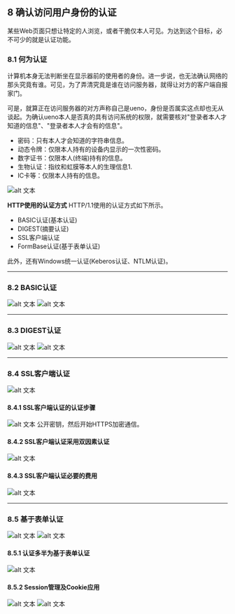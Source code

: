 ## 8 确认访问用户身份的认证
某些Web页面只想让特定的人浏览，或者干脆仅本人可见。为达到这个目标，必不可少的就是认证功能。

### 8.1 何为认证
计算机本身无法判断坐在显示器前的使用者的身份。进一步说，也无法确认网络的那头究竟有谁。可见，为了弄清究竟是谁在访问服务器，就得让对方的客户端自报家门。

可是，就算正在访问服务器的对方声称自己是ueno，身份是否属实这点却也无从谈起。为确认ueno本人是否真的具有访问系统的权限，就需要核对"登录者本人才知道的信息"、"登录者本人才会有的信息"。

- 密码：只有本人才会知道的字符串信息。
- 动态令牌：仅限本人持有的设备内显示的一次性密码。
- 数字证书：仅限本人(终端)持有的信息。
- 生物认证：指纹和虹膜等本人的生理信息1.
- IC卡等：仅限本人持有的信息。

![alt 文本](./../../图片/认证.png)



**HTTP使用的认证方式**
HTTP/1.1使用的认证方式如下所示。
- BASIC认证(基本认证)
- DIGEST(摘要认证)
- SSL客户端认证
- FormBase认证(基于表单认证)

此外，还有Windows统一认证(Keberos认证、NTLM认证)。



----

### 8.2 BASIC认证
![alt 文本](./../../图片/basic认证.png)
![alt 文本](./../../图片/basic认证1.png)

----
### 8.3 DIGEST认证
![alt 文本](./../../图片/digest认证.png)
![alt 文本](./../../图片/digest认证1.png)

----
### 8.4 SSL客户端认证
![alt 文本](./../../图片/ssl认证.png)
#### 8.4.1 SSL客户端认证的认证步骤
![alt 文本](./../../图片/ssl认证1.png)
公开密钥，然后开始HTTPS加密通信。


#### 8.4.2 SSL客户端认证采用双因素认证
![alt 文本](./../../图片/ssl认证2.png)
#### 8.4.3 SSL客户端认证必要的费用
![alt 文本](./../../图片/ssl认证3.png)

----
### 8.5 基于表单认证
![alt 文本](./../../图片/表单认证.png)
![alt 文本](./../../图片/表单认证1.png)
#### 8.5.1 认证多半为基于表单认证
![alt 文本](./../../图片/表单认证2.png)
#### 8.5.2 Session管理及Cookie应用
![alt 文本](./../../图片/表单认证3.png)
![alt 文本](./../../图片/表单认证4.png)

